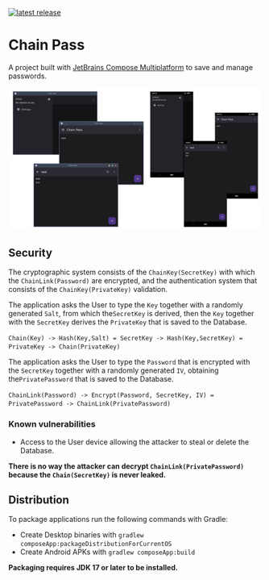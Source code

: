 [![latest release](https://img.shields.io/github/v/release/oxiadenine/chain-pass?color=brightgreen&label=latest%20release)](https://github.com/oxiadenine/chain-pass/releases/latest)

# Chain Pass

A project built with [JetBrains Compose Multiplatform](https://www.jetbrains.com/compose-multiplatform/)
to save and manage passwords.

![](artwork/chain-pass-showcase.png)

## Security

The cryptographic system consists of the `ChainKey(SecretKey)` with which the `ChainLink(Password)` are encrypted, and 
the authentication system that consists of the `ChainKey(PrivateKey)` validation.

The application asks the User to type the `Key` together with a randomly generated `Salt`, from which the`SecretKey` is 
derived, then the `Key` together with the `SecretKey` derives the `PrivateKey` that is saved to the Database.

`Chain(Key) -> Hash(Key,Salt) = SecretKey -> Hash(Key,SecretKey) = PrivateKey -> Chain(PrivateKey)`

The application asks the User to type the `Password` that is encrypted with the `SecretKey` together with a randomly 
generated `IV`, obtaining the`PrivatePassword` that is saved to the Database.

`ChainLink(Password) -> Encrypt(Password, SecretKey, IV) = PrivatePassword -> ChainLink(PrivatePassword)`

### Known vulnerabilities

- Access to the User device allowing the attacker to steal or delete the Database.

**There is no way the attacker can decrypt `ChainLink(PrivatePassword)` because the `Chain(SecretKey)` is never leaked.**

## Distribution

To package applications run the following commands with Gradle:

- Create Desktop binaries with `gradlew composeApp:packageDistributionForCurrentOS`
- Create Android APKs with `gradlew composeApp:build`

**Packaging requires JDK 17 or later to be installed.**